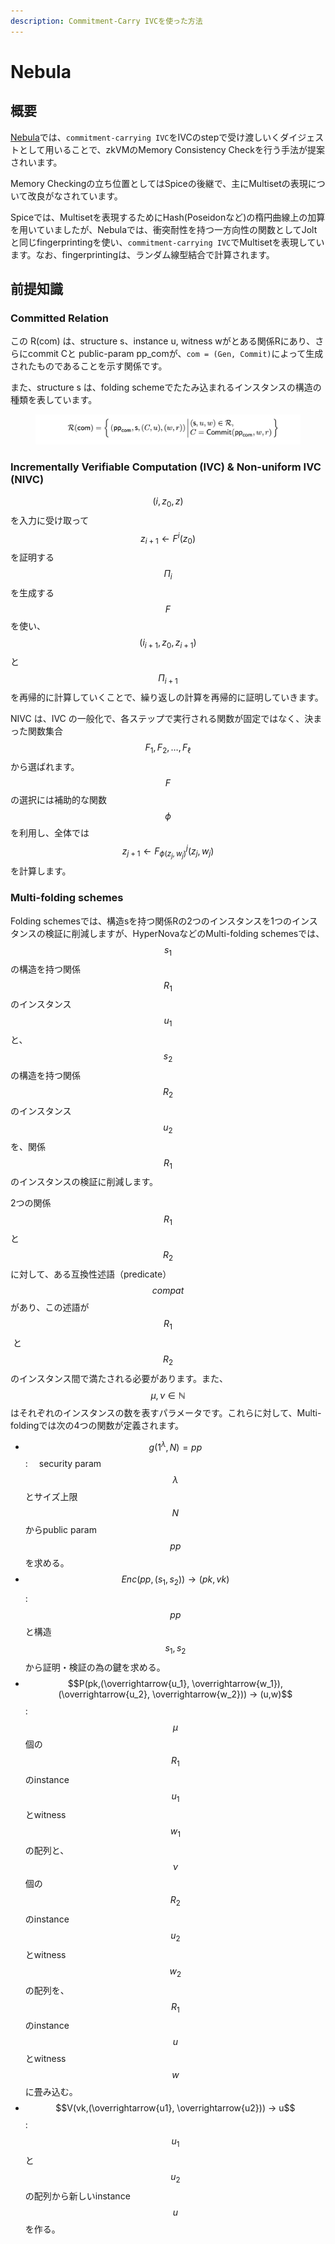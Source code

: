 ```yaml
---
description: Commitment-Carry IVCを使った方法
---
```


# Nebula

## 概要

[Nebula](https://eprint.iacr.org/2024/1605.pdf)では、`commitment-carrying IVC`をIVCのstepで受け渡しいくダイジェストとして用いることで、zkVMのMemory Consistency Checkを行う手法が提案されいます。

Memory Checkingの立ち位置としてはSpiceの後継で、主にMultisetの表現について改良がなされています。

Spiceでは、Multisetを表現するためにHash(Poseidonなど)の楕円曲線上の加算を用いていましたが、Nebulaでは、衝突耐性を持つ一方向性の関数としてJoltと同じfingerprintingを使い、`commitment-carrying IVC`でMultisetを表現しています。なお、fingerprintingは、ランダム線型結合で計算されます。

## 前提知識

### Committed Relation

この R(com) は、structure s、instance u, witness wがとある関係Rにあり、さらにcommit Cと public-param pp\_comが、`com = (Gen, Commit)`によって生成されたものであることを示す関係です。

また、structure s は、folding schemeでたたみ込まれるインスタンスの構造の種類を表しています。

<figure><img src="../../../.gitbook/assets/Screenshot 2024-11-05 at 14.33.12.png" alt=""><figcaption></figcaption></figure>

### Incrementally Verifiable Computation (IVC) & Non-uniform IVC (NIVC)

$$(i, z_0, z)$$を入力に受け取って$$z_{i+1} \leftarrow F^i (z_0)$$を証明する$$\Pi_{i}$$を生成する$$F$$を使い、$$(i_{i+1}, z_0, z_{i+1})$$と$$\Pi_{i+1}$$を再帰的に計算していくことで、繰り返しの計算を再帰的に証明していきます。

NIVC は、IVC の一般化で、各ステップで実行される関数が固定ではなく、決まった関数集合 $$F_1,F_2,…,F_\ell$$​ から選ばれます。$$F$$の選択には補助的な関数$$\phi$$を利用し、全体では$$z_{j+1} \leftarrow F^j_{\phi(z_j, w_j)} (z_j, w_j)$$を計算します。

### Multi-folding schemes

Folding schemesでは、構造sを持つ関係Rの2つのインスタンスを1つのインスタンスの検証に削減しますが、HyperNovaなどのMulti-folding schemesでは、$$s_1$$の構造を持つ関係$$R_1$$のインスタンス$$u_1$$と、$$s_2$$の構造を持つ関係$$R_2$$のインスタンス$$u_2$$を、関係$$R_1$$のインスタンスの検証に削減します。

2つの関係 $$R_1$$ と $$R_2$$に対して、ある互換性述語（predicate） $$compat$$ があり、この述語が $$R_1$$​ と $$R_2$$のインスタンス間で満たされる必要があります。また、$$\mu, \nu \in \mathbb{N}$$ はそれぞれのインスタンスの数を表すパラメータです。これらに対して、Multi-foldingでは次の4つの関数が定義されます。

* $$g(1^{\lambda}, N) = pp$$ : 　security param $$\lambda$$ とサイズ上限 $$N$$からpublic param $$pp$$を求める。
* $$Enc(pp,(s_1,s_2)) → (pk, vk)$$ : 　 $$pp$$と構造$$s_1, s_2$$から証明・検証の為の鍵を求める。
* $$P(pk,(\overrightarrow{u_1}, \overrightarrow{w_1}),(\overrightarrow{u_2}, \overrightarrow{w_2})) → (u,w)$$ :　 $$\mu$$個の$$R_1$$のinstance $$u_1$$とwitness $$w_1$$の配列と、$$\nu$$個の$$R_2$$のinstance $$u_2$$とwitness $$w_2$$の配列を、$$R_1$$のinstance $$u$$とwitness $$w$$に畳み込む。
* $$V(vk,(\overrightarrow{u1}, \overrightarrow{u2})) → u$$ :　 $$u_1$$と$$u_2$$の配列から新しいinstance $$u$$を作る。

